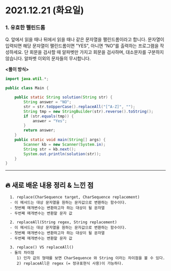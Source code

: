 # 2021.12.21 (화요일)
### **1. 유효한 펠린드롬**

Q. 앞에서 읽을 때나 뒤에서 읽을 때나 같은 문자열을 팰린드롬이라고 합니다.
   문자열이 입력되면 해당 문자열이 팰린드롬이면 "YES", 아니면 “NO"를 출력하는 프로그램을 작성하세요.
   단 회문을 검사할 때 알파벳만 가지고 회문을 검사하며, 대소문자를 구분하지 않습니다.
   알파벳 이외의 문자들의 무시합니다.


**<풀이 방식>**
```java
import java.util.*;

public class Main {

    public static String solution(String str) {
        String answer = "NO";
        str = str.toUpperCase().replaceAll("[^A-Z]", "");
        String tmp = new StringBuilder(str).reverse().toString();
        if (str.equals(tmp)) {
            answer = "Yes";
        }
        return answer;
    }
    public static void main(String[] args) {
        Scanner kb = new Scanner(System.in);
        String str = kb.next();
        System.out.println(solution(str));
    }
}

```


---
##  **🔥 새로 배운 내용 정리 & 느낀 점**

      1. replace(CharSequence target, CharSequence replacement)
      - 이 메서드는 대상 문자열을 원하는 문자값으로 변환하는 함수이다.
      - 첫번째 매개변수는 변환하고자 하는 대상이 될 문자열 
      - 두번째 매개변수는 변환할 문자 값 
      
      2. replaceAll(String regex, String replacement)
      - 이 메서드는 대상 문자열을 원하는 문자값으로 변환하는 함수이다.
      - 첫번째 매개변수는 변환하고자 하는 대상이 될 문자열
      - 두번째 매개변수는 변환할 문자 값

      3. replace() VS replaceAll()
      - 둘의 차이점 
         1) 인자 값의 형태를 보면 CharSequence 와 String 이라는 차이점을 볼 수 있다.
         2) replaceAll은 regex (= 정규표현식 사용)이 가능하다. 
